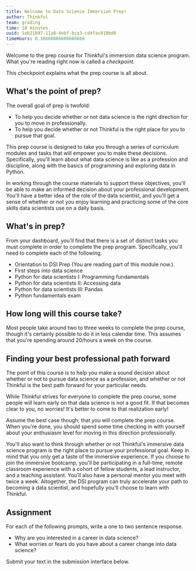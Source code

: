 ```yaml
---
title: Welcome to Data Science Immersion Prep!
author: Thinkful
team: grading
time: 10 minutes
uuid: 1eb21b97-11a8-4ebf-bca3-cd4fac010bd8
timeHours: 0.16666666666666666
---
```


Welcome to the prep course for Thinkful's immersion data science program. What you're reading right now is called a *checkpoint*.

This checkpoint explains what the prep course is all about.


## What's the point of prep?

The overall goal of prep is twofold:


- To help you decide whether or not data science is the right direction for you to move in professionally. 
- To help you decide whether or not Thinkful is the right place for you to pursue that goal.

This prep course is designed to take you through a series of curriculum modules and tasks that will empower you to make these decisions. Specifically, you'll learn about what data science is like as a profession and discipline, along with the basics of programming and exploring data in Python. 

In working through the course materials to support these objectives, you'll be able to make an informed decision about your professional development. You'll have a better idea of the role of the data scientist, and you'll get a sense of whether or not you enjoy learning and practicing some of the core skills data scientists use on a daily basis. 


## What's in prep?

From your dashboard, you'll find that there is a set of distinct tasks you must complete in order to complete the prep program.  Specifically, you'll need to complete each of the following.


- Orientation to DSI Prep (You are reading part of this module now.).
- First steps into data science
- Python for data scientists I: Programming fundamentals
- Python for data scientists II: Accessing data
- Python for data scientists III: Pandas
- Python fundamentals exam



## How long will this course take?

Most people take around two to three weeks to complete the prep course, though it's certainly possible to do it in less calendar time. This assumes that you're spending around 20/hours a week on the course. 


## Finding your best professional path forward

The point of this course is to help you make a sound decision about whether or not to pursue data science as a profession, and whether or not Thinkful is the best path forward for your particular needs.

While Thinkful strives for everyone to complete the prep course, some people will learn early on that data science is not a good fit. If that becomes clear to you, no worries! It's better to come to that realization early! 

Assume the best case though; that you will complete the prep course. When you're done, you should spend some time checking in with yourself about your enthusiasm level for moving in this direction professionally.

You'll also want to think through whether or not Thinkful's immersive data science program is the right place to pursue your professional goal. Keep in mind that you only get a taste of the immersive experience. If you choose to join the immersive bootcamp, you'll be participating in a full-time, remote classroom experience with a cohort of fellow students, a lead instructor, and a teaching assistant.  You'll also have a personal mentor you meet with twice a week. Altogether, the DSI program can truly accelerate your path to becoming a data scientist, and hopefully you'll choose to learn with Thinkful.


## Assignment

For each of the following prompts, write a one to two sentence response.


- Why are you interested in a career in data science?
- What worries or fears do you have about a career change into data science?

Submit your text in the submission interface below.


